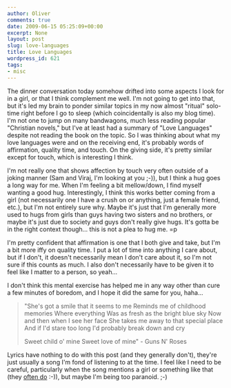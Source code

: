 ```yaml
---
author: Oliver
comments: true
date: 2009-06-15 05:25:09+00:00
excerpt: None
layout: post
slug: love-languages
title: Love Languages
wordpress_id: 621
tags:
- misc
---
```


The dinner conversation today somehow drifted into some aspects I look for in a girl, or that I think complement me well.  I'm not going to get into that, but it's led my brain to ponder similar topics in my now almost "ritual" solo-time right before I go to sleep (which coincidentally is also my blog time).  I'm not one to jump on many bandwagons, much less reading popular "Christian novels," but I've at least had a summary of "Love Languages" despite not reading the book on the topic.  So I was thinking about what my love languages were and on the receiving end, it's probably words of affirmation, quality time, and touch.  On the giving side, it's pretty similar except for touch, which is interesting I think.

I'm not really one that shows affection by touch very often outside of a joking manner (Sam and Viraj, I'm looking at you ;-)), but I think a hug goes a long way for me.  When I'm feeling a bit mellow/down, I find myself wanting a good hug.  Interestingly, I think this works better coming from a girl (not necessarily one I have a crush on or anything, just a female friend, etc.), but I'm not entirely sure why.  Maybe it's just that I'm generally more used to hugs from girls than guys having two sisters and no brothers, or maybe it's just due to society and guys don't really give hugs. It's gotta be in the right context though... this is not a plea to hug me. =p

I'm pretty confident that affirmation is one that I both give and take, but I'm a bit more iffy on quality time.  I put a lot of time into anything I care about, but if I don't, it doesn't necessarily mean I don't care about it, so I'm not sure if this counts as much.  I also don't necessarily have to be given it to feel like I matter to a person, so yeah...

I don't think this mental exercise has helped me in any way other than cure a few minutes of boredom, and I hope it did the same for you, haha...

<blockquote class="lyrics">"She's got a smile that it seems to me
Reminds me of childhood memories
Where everything
Was as fresh as the bright blue sky
Now and then when I see her face
She takes me away to that special place
And if I'd stare too long
I'd probably break down and cry

Sweet child o' mine
Sweet love of mine" - Guns N' Roses</blockquote>

Lyrics have nothing to do with this post (and they generally don't), they're just usually a song I'm fond of listening to at the time.  I feel like I need to be careful, particularly when the song mentions a girl or something like that (they <a href="http://www.oliverweb.com/2009/06/10/love-songs/">often do</a> :-)), but maybe I'm being too paranoid. ;-)